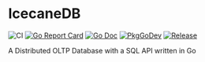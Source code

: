 # IcecaneDB

![CI](https://github.com/dr0pdb/icecanedb/workflows/CI/badge.svg)
[![Go Report Card](https://goreportcard.com/badge/github.com/dr0pdb/icecanedb?style=flat-square)](https://goreportcard.com/report/github.com/dr0pdb/icecanedb)
[![Go Doc](https://img.shields.io/badge/godoc-reference-blue.svg?style=flat-square)](http://godoc.org/github.com/dr0pdb/icecanedb)
[![PkgGoDev](https://pkg.go.dev/badge/github.com/golang-standards/project-layout)](https://pkg.go.dev/github.com/dr0pdb/icecanedb)
[![Release](https://img.shields.io/github/release/golang-standards/project-layout.svg?style=flat-square)](https://github.com/dr0pdb/icecanedb/releases/latest)

A Distributed OLTP Database with a SQL API written in Go
